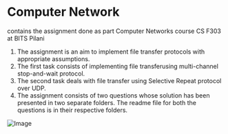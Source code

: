 # Computer Network
contains the assignment done as part Computer Networks course CS F303 at BITS Pilani

1. The assignment is an aim to implement file transfer protocols with appropriate assumptions.
2. The first task consists of implementing file transferusing multi-channel stop-and-wait protocol.
3. The second task deals with file transfer using Selective Repeat protocol over UDP. 
4. The assignment consists of two questions whose solution has been presented in two separate folders. The readme file for both the questions is in their respective folders.

![Image](https://user-images.githubusercontent.com/30716751/96900705-01af5700-14b0-11eb-9546-0ece8dd3b05f.jpg)
